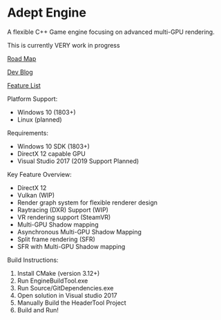 # Adept Engine

A flexible C++ Game engine focusing on advanced multi-GPU rendering.

This is currently VERY work in progress

[Road Map](https://trello.com/b/tiTV3Fbs/adept-engine-roadmap)

[Dev Blog](https://andrewcjp.wordpress.com/)

[Feature List]([https://github.com/Andrewcjp/Adept-Engine/tree/master/GraphicsEngine/Readme/Feature-List.md])

Platform Support:

* Windows 10 (1803+)
* Linux (planned)

Requirements:

* Windows 10 SDK (1803+)
* DirectX 12 capable GPU
* Visual Studio 2017 (2019 Support Planned)

Key Feature Overview:

* DirectX 12
* Vulkan (WIP)
* Render graph system for flexible renderer design
* Raytracing (DXR) Support (WIP)
* VR rendering support (SteamVR)
* Multi-GPU Shadow mapping
* Asynchronous Multi-GPU Shadow Mapping
* Split frame rendering (SFR)
* SFR with Multi-GPU Shadow mapping

Build Instructions:

1. Install CMake (version 3.12+)
2. Run EngineBuildTool.exe
3. Run Source/GitDependencies.exe
4. Open solution in Visual studio 2017
5. Manually Build the HeaderTool Project
6. Build and Run!
